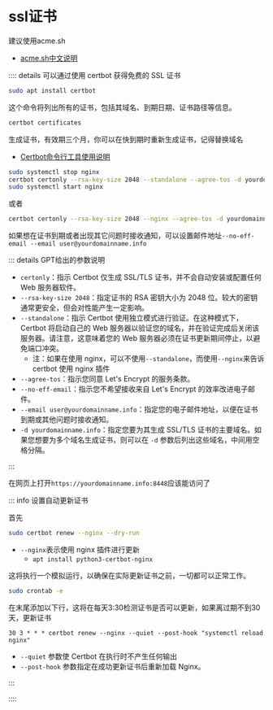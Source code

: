 # ssl证书

建议使用acme.sh

- [acme.sh中文说明](https://github.com/acmesh-official/acme.sh/wiki/%E8%AF%B4%E6%98%8E)

:::: details 可以通过使用 certbot 获得免费的 SSL 证书

```sh
sudo apt install certbot
```

这个命令将列出所有的证书，包括其域名、到期日期、证书路径等信息。

```sh
certbot certificates
```

生成证书，有效期三个月，你可以在快到期时重新生成证书，记得替换域名

- [Certbot命令行工具使用说明](https://www.cnblogs.com/dancesir/p/14329327.html)

```sh
sudo systemctl stop nginx
certbot certonly --rsa-key-size 2048 --standalone --agree-tos -d yourdomainname.info
sudo systemctl start nginx
```

或者

```sh
certbot certonly --rsa-key-size 2048 --nginx --agree-tos -d yourdomainname.info
```

如果想在证书到期或者出现其它问题时接收通知，可以设置邮件地址`--no-eff-email --email user@yourdomainname.info`

::: details GPT给出的参数说明

- `certonly`：指示 Certbot 仅生成 SSL/TLS 证书，并不会自动安装或配置任何 Web 服务器软件。
- `--rsa-key-size 2048`：指定证书的 RSA 密钥大小为 2048 位。较大的密钥通常更安全，但会对性能产生一定影响。
- `--standalone`：指示 Certbot 使用独立模式进行验证。在这种模式下，Certbot 将启动自己的 Web 服务器以验证您的域名，并在验证完成后关闭该服务器。请注意，这意味着您的 Web 服务器必须在证书更新期间停止，以避免端口冲突。
  - 注：如果在使用 nginx，可以不使用`--standalone`，而使用`--nginx`来告诉 certbot 使用 nginx 插件
- `--agree-tos`：指示您同意 Let's Encrypt 的服务条款。
- `--no-eff-email`：指示您不希望接收来自 Let's Encrypt 的效率改进电子邮件。
- `--email user@yourdomainname.info`：指定您的电子邮件地址，以便在证书到期或其他问题时接收通知。
- `-d yourdomainname.info`：指定您要为其生成 SSL/TLS 证书的主要域名。如果您想要为多个域名生成证书，则可以在 `-d` 参数后列出这些域名，中间用空格分隔。

:::

在网页上打开`https://yourdomainname.info:8448`应该能访问了

::: info 设置自动更新证书

首先

```sh
sudo certbot renew --nginx --dry-run
```

- `--nginx`表示使用 nginx 插件进行更新
  - `apt install python3-certbot-nginx`

这将执行一个模拟运行，以确保在实际更新证书之前，一切都可以正常工作。

```sh
sudo crontab -e
```

在末尾添加以下行，这将在每天3:30检测证书是否可以更新，如果离过期不到30天，更新证书

```
30 3 * * * certbot renew --nginx --quiet --post-hook "systemctl reload nginx"
```

- `--quiet` 参数使 Certbot 在执行时不产生任何输出
- `--post-hook` 参数指定在成功更新证书后重新加载 Nginx。

:::

::::